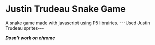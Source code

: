 # Justin Trudeau Snake Game
A snake game made with javascript using P5 librairies.
---Used Justin Trudeau sprites---

***Dosn't work on chrome***
